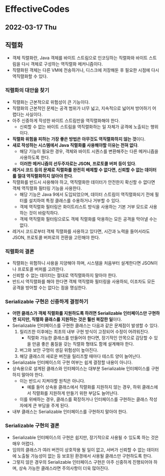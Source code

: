 # EffectiveCodes
## 2022-03-17 Thu

## 직렬화
* 객체 직렬화란, Java 객체를 바이트 스트림으로 인코딩하는 직렬화와 바이트 스트림을 다시 객체로 구성하는 역직렬화 메커니즘이다.
* 직렬화된 객체는 다른 VM에 전송하거나, 디스크에 저장해둔 후 필요한 시점에 다시 역직렬화할 수 있다.

### 직렬화의 대안을 찾기
* 직렬화는 근본적으로 위험성이 큰 기능이다.
* 직렬화의 근본적인 문제는 공격 범위가 너무 넓고, 지속적으로 넓어져 방어하기 어렵다는 사실이다.
* 아주 신중하게 작성한 바이트 스트림만을 역직렬화해야 한다.
  * 신뢰할 수 없는 바이트 스트림을 역직렬화하는 일 자체가 공격에 노출되는 행위이다.
* **직렬화 위험을 피하는 가장 좋은 방법은 아무것도 역직렬화하지 않는 것**이다.
* **새로 작성하는 시스템에서 Java 직렬화를 사용해야할 이유는 전혀 없다**.
  * 해당 기능이 필요한 경우, 객체와 바이트 시퀀스를 변환해주는 다른 메커니즘을 사용하도록 한다.
  * **이러한 메커니즘의 선두주자로는 JSON, 프로토콜 버퍼 등이 있다**.
* **레거시 코드 등의 문제로 직렬화를 완전히 배제할 수 없다면, 신뢰할 수 없는 데이터를 절대 역직렬화하지 않아야 한다**.
* 직렬화를 반드시 사용해야 하고, 역직렬화한 데이터가 안전한지 확신할 수 없다면 객체 역직렬화 필터링 기능을 사용한다.
  * 해당 기능은 Java 9에서 도입되었으며, 데이터 스트림이 역직렬화되기 전에 필터를 설치하여 특정 클래스를 수용하거나 거부할 수 있다.
  * 객체 역직렬화 필터링은 화이트리스트 방식을 사용하는 기본 거부 모드로 사용하는 것이 바람직하다.
  * 객체 역직렬화 필터링으로도 객체 직렬화를 악용하는 모든 공격을 막아낼 수는 없다.
* 레거시 코드로부터 객체 직렬화를 사용하고 있다면, 시간과 노력을 들어서라도 JSON, 프로토콜 버퍼로의 전환을 고민해야 한다.

### 직렬화의 결론
* 직렬화는 위험하니 사용을 지양해야 하며, 시스템을 처음부터 설계한다면 JSON이나 프로토콜 버퍼를 고려한다.
* 신뢰할 수 없는 데이터는 절대로 역직렬화하지 말아야 한다.
* 반드시 역직렬화를 해야 한다면 객체 역직렬화 필터링을 사용하되, 이조차도 모든 공격을 방어할 수는 없다는 점을 명심한다.

### Serializable 구현은 신중하게 결정하기
* **어떤 클래스가 객체 직렬화를 지원하도록 하려면 Serializable 인터페이스만 구현하면 되지만, 직렬화 클래스를 지원하는 것은 훨씬 복잡한 일**이다.
* Serializable 인터페이스를 구현한 클래스는 다음과 같은 문제점이 발생할 수 있다.
  1. 릴리즈한 이후에는 최초의 내부 구현 방식이 고정되어 수정이 어려워진다.
     * 직렬화 가능한 클래스를 만들어야 한다면, 장기적인 안목으로 감당할 수 있을 만큼 좋은 품질을 갖는 직렬화 형태도 함께 설계해야 한다.
  2. 버그와 보안 구멍이 생길 위험성이 높아진다.
  3. 해당 클래스의 새로운 버전을 릴리즈할 때마다 테스트 양이 늘어난다.
* Serializable 인터페이스의 구현 여부는 쉽게 결정할 내용이 아니다.
* 상속용으로 설계된 클래스와 인터페이스는 대부분 Serializable 인터페이스를 구현하지 말아야 한다.
  * 이는 반드시 지켜야할 원칙은 아니다.
    * 예를 들어 상속용 클래스에서 직렬화를 지원하지 않는 경우, 하위 클래스에서 직렬화를 지원하게 만들기 위한 부담도 늘어난다.
  * 이를 위배하는 경우, 클래스를 확장하거나 인터페이스를 구현하는 클래스 작성자에게 큰 부담을 주게 된다.
* 내부 클래스는 Serializable 인터페이스를 구현하지 말아야 한다.

### Serializable 구현의 결론
* Serializable 인터페이스의 구현은 쉽지만, 장기적으로 사용될 수 있도록 하는 것은 매우 어렵다.
* 임의의 클래스가 여러 버전이 상호작용 될 일이 없고, 서버가 신뢰할 수 없는 데이터에 노출될 가능성이 없는 등 보호된 환경에서 사용될 클래스만 구현하도록 한다.
* 그렇지 않은 경우의 Serializable 인터페이스 구현은 아주 신중하게 진행되어야 하며, 상속 가능한 클래스라면 주의사항이 더욱 많아진다.